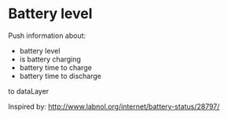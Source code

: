 # Battery level

Push information about:
* battery level
* is battery charging
* battery time to charge
* battery time to discharge

to dataLayer

Inspired by: http://www.labnol.org/internet/battery-status/28797/
